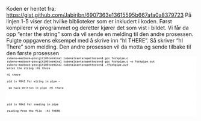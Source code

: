Koden er hentet fra: https://gist.github.com/Jabiribn/6907363e13615595b667afa0a8379723
På linjen 1-5 viser det hvilke biblioteker som er inkludert i koden. Først kompilerer vi programmet og deretter kjører det som vist i bildet. Vi får da opp “enter the string” som da vil sende en melding til den andre prosessen. Fulgte oppgavens eksempel med å skrive inn “hI THERE”. Så skriver “hI There” som melding. Den andre prosessen vil da motta og sende tilbake til den første prosessen
![Image326](https://raw.githubusercontent.com/MariusUIA/Gruppe23-Modul3/main/Task%203.26/image12.png)

